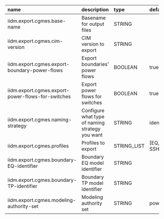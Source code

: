 | name                                              | description                                     | type        | default           | possible_values                              |
|:--------------------------------------------------|:------------------------------------------------|:------------|:------------------|:---------------------------------------------|
| iidm.export.cgmes.base-name                       | Basename for output files                       | STRING      |                   |                                              |
| iidm.export.cgmes.cim-version                     | CIM version to export                           | STRING      |                   | [14, 16, 100]                                |
| iidm.export.cgmes.export-boundary-power-flows     | Export boundaries' power flows                  | BOOLEAN     | true              |                                              |
| iidm.export.cgmes.export-power-flows-for-switches | Export power flows for switches                 | BOOLEAN     | true              |                                              |
| iidm.export.cgmes.naming-strategy                 | Configure what type of naming strategy you want | STRING      | identity          | [identity, cgmes, cgmes-fix-all-invalid-ids] |
| iidm.export.cgmes.profiles                        | Profiles to export                              | STRING_LIST | [EQ, TP, SSH, SV] | [EQ, TP, SSH, SV]                            |
| iidm.export.cgmes.boundary-EQ-identifier          | Boundary EQ model identifier                    | STRING      |                   |                                              |
| iidm.export.cgmes.boundary-TP-identifier          | Boundary TP model identifier                    | STRING      |                   |                                              |
| iidm.export.cgmes.modeling-authority-set          | Modeling authority set                          | STRING      | powsybl.org       |                                              |